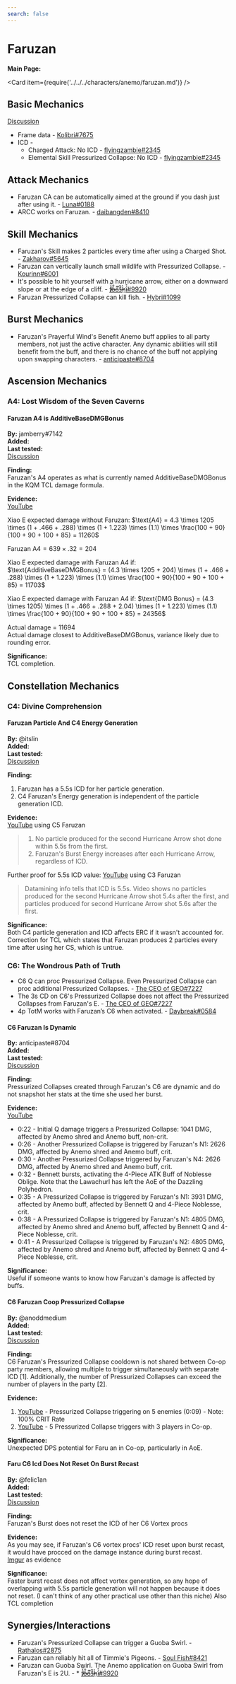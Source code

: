 ```yaml
---
search: false
---
```


# Faruzan

**Main Page:**

<Card item={require('../../../characters/anemo/faruzan.md')} />

## Basic Mechanics

[Discussion](https://tickets.deeznuts.moe/transcripts/faruzan-basic-mechanics)  
* Frame data - [Kolibri\#7675](https://docs.google.com/spreadsheets/d/1sdhP2n26JZvlDZX6k8CoFNJrzNcF29GVjH67P9_aF7w/edit?usp=sharing) 
* ICD -  
  * Charged Attack: No ICD - [flyingzambie#2345](https://youtu.be/whIBFVOaU2U)
  * Elemental Skill Pressurized Collapse: No ICD - [flyingzambie#2345](https://youtu.be/whIBFVOaU2U)

## Attack Mechanics
* Faruzan CA can be automatically aimed at the ground if you dash just after using it. - [Luna#0188](https://youtu.be/Nn7McGuquic)
* ARCC works on Faruzan. - [daibangden#8410](https://imgur.com/dJv8RrJ)

## Skill Mechanics
* Faruzan's Skill makes 2 particles every time after using a Charged Shot. - [Zakharov#5645](https://youtu.be/MOfdIufeTS8)
* Faruzan can vertically launch small wildlife with Pressurized Collapse. - [Kourinn#6001](https://youtu.be/FH6XdoNG-UM)
* It's possible to hit yourself with a hurricane arrow, either on a downward slope or at the edge of a cliff. - [f̸̒͂ỏ̶̂o̵͌̚s̶͊̏h̷̤̀ḯ̴̊#9920](https://imgur.com/a/llDqUfc)
* Faruzan Pressurized Collapse can kill fish. - [Hybri#1099](https://youtu.be/wT8VtRE8aHs)

## Burst Mechanics
* Faruzan's Prayerful Wind's Benefit Anemo buff applies to all party members, not just the active character. Any dynamic abilities will still benefit from the buff, and there is no chance of the buff not applying upon swapping characters. - [anticipaste#8704](https://youtu.be/va4w3vQTJCE)

## Ascension Mechanics

### A4: Lost Wisdom of the Seven Caverns

#### Faruzan A4 is AdditiveBaseDMGBonus

**By:** jamberry\#7142  
**Added:** <Version date="2023-02-14" />  
**Last tested:** <VersionHl date="2023-02-13" />  
[Discussion](https://tickets.deeznuts.moe/transcripts/faruzan-a4-flatdamage)

**Finding:**  
Faruzan's A4 operates as what is currently named AdditiveBaseDMGBonus in the KQM TCL damage formula.  

**Evidence:**  
[YouTube](https://youtu.be/jRovofgcGJc)  

Xiao E expected damage without Faruzan: $\text{A4} = 4.3 \times 1205 \times (1 + .466 + .288) \times (1 + 1.223) \times (1.1) \times \frac{100 + 90}{100 + 90 + 100 + 85} = 11260$  

$\text{Faruzan A4} = 639 \times .32 = 204$  

Xiao E expected damage with Faruzan A4 if: $\text{AdditiveBaseDMGBonus} = (4.3 \times 1205 + 204) \times (1 + .466 + .288) \times (1 + 1.223) \times (1.1) \times \frac{100 + 90}{100 + 90 + 100 + 85} = 11703$  

Xiao E expected damage with Faruzan A4 if: $\text{DMG Bonus} = (4.3 \times 1205) \times (1 + .466 + .288 + 2.04) \times (1 + 1.223) \times (1.1) \times \frac{100 + 90}{100 + 90 + 100 + 85} = 24356$  

Actual damage = $11694$  
Actual damage closest to AdditiveBaseDMGBonus, variance likely due to rounding error.  

**Significance:**  
TCL completion.

## Constellation Mechanics

### C4: Divine Comprehension

#### Faruzan Particle And C4 Energy Generation

**By:** @itslin  
**Added:** <Version date="2023-07-19" />  
**Last tested:** <VersionHl date="2023-07-19" />  
[Discussion](https://tickets.deeznuts.moe/transcripts/faruzan-particle-and-c4-energy-generation)

**Finding:**  
1. Faruzan has a 5.5s ICD for her particle generation.  
2. C4 Faruzan's Energy generation is independent of the particle generation ICD.  
  
**Evidence:**  
[YouTube](https://www.youtube.com/watch?v=N2u03r0bgzo) using C5 Faruzan  
> 1. No particle produced for the second Hurricane Arrow shot done within 5.5s from the first.  
> 2. Faruzan's Burst Energy increases after each Hurricane Arrow, regardless of ICD.  
  
Further proof for 5.5s ICD value: [YouTube](https://youtu.be/avCspXqF5xg) using C3 Faruzan  
> Datamining info tells that ICD is 5.5s. Video shows no particles produced for the second Hurricane Arrow shot 5.4s after the first, and particles produced for second Hurricane Arrow shot 5.6s after the first.  
  
**Significance:**  
Both C4 particle generation and ICD affects ERC if it wasn't accounted for.  
Correction for TCL which states that Faruzan produces 2 particles every time after using her CS, which is untrue.

### C6: The Wondrous Path of Truth
* C6 Q can proc Pressurized Collapse. Even Pressurized Collapse can proc additional Pressurized Collapses. - [The CEO of GEO#7227](https://www.youtube.com/watch?v=9TqYhBOJvzw&feature=youtu.be)
* The 3s CD on C6's Pressurized Collapse does not affect the Pressurized Collapses from Faruzan's E. - [The CEO of GEO#7227](https://www.youtube.com/watch?v=9TqYhBOJvzw&feature=youtu.be)
* 4p TotM works with Faruzan’s C6 when activated. - [Daybreak#0584](https://youtu.be/hm3nztFnhY0)

#### C6 Faruzan Is Dynamic

**By:** anticipaste\#8704  
**Added:** <Version date="2023-03-05" />  
**Last tested:** <VersionHl date="2023-03-05" />  
[Discussion](https://tickets.deeznuts.moe/transcripts/c6-faruzan-is-dynamic)

**Finding:**  
Pressurized Collapses created through Faruzan's C6 are dynamic and do not snapshot her stats at the time she used her burst.  
  
**Evidence:**  
[YouTube](https://youtu.be/hGzP_u26LYY)  
 * 0:22 - Initial Q damage triggers a Pressurized Collapse: 1041 DMG, affected by Anemo shred and Anemo buff, non-crit.  
 * 0:26 - Another Pressurized Collapse is triggered by Faruzan's N1: 2626 DMG, affected by Anemo shred and Anemo buff, crit.  
 * 0:30 - Another Pressurized Collapse triggered by Faruzan's N4: 2626 DMG, affected by Anemo shred and Anemo buff, crit.  
 * 0:32 - Bennett bursts, activating the 4-Piece ATK Buff of Noblesse Oblige. Note that the Lawachurl has left the AoE of the Dazzling Polyhedron.  
 * 0:35 - A Pressurized Collapse is triggered by Faruzan's N1: 3931 DMG, affected by Anemo buff, affected by Bennett Q and 4-Piece Noblesse, crit.  
 * 0:38 - A Pressurized Collapse is triggered by Faruzan's N1: 4805 DMG, affected by Anemo shred and Anemo buff, affected by Bennett Q and 4-Piece Noblesse, crit.  
 * 0:41 - A Pressurized Collapse is triggered by Faruzan's N2: 4805 DMG, affected by Anemo shred and Anemo buff, affected by Bennett Q and 4-Piece Noblesse, crit.  
  
**Significance:**  
Useful if someone wants to know how Faruzan's damage is affected by buffs.

#### C6 Faruzan Coop Pressurized Collapse

**By:** @anoddmedium  
**Added:** <Version date="2023-10-18" />  
**Last tested:** <VersionHl date="2023-10-11" />  
[Discussion](https://tickets.deeznuts.moe/transcripts/c6-faruzan-coop-pressurized-collapse)

**Finding:**  
C6 Faruzan's Pressurized Collapse cooldown is not shared between Co-op party members, allowing multiple to trigger simultaneously with separate ICD [1]. Additionally, the number of Pressurized Collapses can exceed the number of players in the party [2].  
  
**Evidence:**  
1. [YouTube](https://youtu.be/ad5LP4PH_z8) - Pressurized Collapse triggering on 5 enemies (0:09) - Note: 100% CRIT Rate  
2. [YouTube](https://youtu.be/KtYFAG9FBaQ) - 5 Pressurized Collapse triggers with 3 players in Co-op.  
  
**Significance:**  
Unexpected DPS potential for Faru an in Co-op, particularly in AoE.

#### Faru C6 Icd Does Not Reset On Burst Recast

**By:** @felic1an  
**Added:** <Version date="2024-01-28" />  
**Last tested:** <VersionHl date="2024-01-17" />  
[Discussion](https://tickets.deeznuts.moe/transcripts/faru-c6-icd-does-not-reset-on-burst-recast)

**Finding:**  
Faruzan's Burst does not reset the ICD of her C6 Vortex procs  
  
**Evidence:**  
As you may see, if Faruzan's C6 vortex procs' ICD reset upon burst recast, it would have procced on the damage instance during burst recast.  
[Imgur](https://imgur.com/a/35UITZG) as evidence  
  
**Significance:**  
Faster burst recast does not affect vortex generation, so any hope of overlapping with 5.5s particle generation will not happen because it does not reset. (I can't think of any other practical use other than this niche) Also TCL completion

## Synergies/Interactions

* Faruzan's Pressurized Collapse can trigger a Guoba Swirl. - [Rathalos#2875](https://imgur.com/dvSdeLC)
* Faruzan can reliably hit all of Timmie's Pigeons. - [Soul Fish#8421](https://youtu.be/qAi7NOvSdJc)
* Faruzan can Guoba Swirl. The Anemo application on Guoba Swirl from Faruzan's E is 2U. - * [f̸̒͂ỏ̶̂o̵͌̚s̶͊̏h̷̤̀ḯ̴̊\#9920](../pyro/xiangling.md#guoba-swirl-anemo-gauge)
